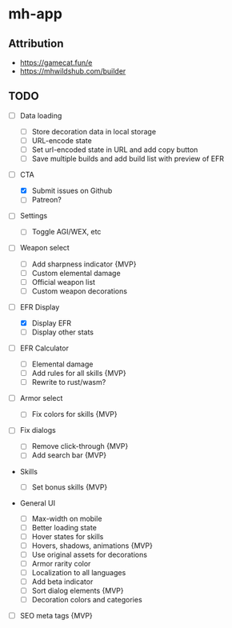 # mh-app

## Attribution

- https://gamecat.fun/e
- https://mhwildshub.com/builder

## TODO

- [ ] Data loading

    - [ ] Store decoration data in local storage
    - [ ] URL-encode state
    - [ ] Set url-encoded state in URL and add copy button
    - [ ] Save multiple builds and add build list with preview of EFR

- [ ] CTA

    - [x] Submit issues on Github
    - [ ] Patreon?

- [ ] Settings

    - [ ] Toggle AGI/WEX, etc

- [ ] Weapon select

    - [ ] Add sharpness indicator {MVP}
    - [ ] Custom elemental damage
    - [ ] Official weapon list
    - [ ] Custom weapon decorations

- [ ] EFR Display

    - [x] Display EFR
    - [ ] Display other stats

- [ ] EFR Calculator

    - [ ] Elemental damage
    - [ ] Add rules for all skills {MVP}
    - [ ] Rewrite to rust/wasm?

- [ ] Armor select

    - [ ] Fix colors for skills {MVP}

- [ ] Fix dialogs

    - [ ] Remove click-through {MVP}
    - [ ] Add search bar {MVP}

- Skills

    - [ ] Set bonus skills {MVP}

- General UI
    - [ ] Max-width on mobile
    - [ ] Better loading state
    - [ ] Hover states for skills
    - [ ] Hovers, shadows, animations {MVP}
    - [ ] Use original assets for decorations
    - [ ] Armor rarity color
    - [ ] Localization to all languages
    - [ ] Add beta indicator
    - [ ] Sort dialog elements {MVP}
    - [ ] Decoration colors and categories

- [ ] SEO meta tags {MVP}
